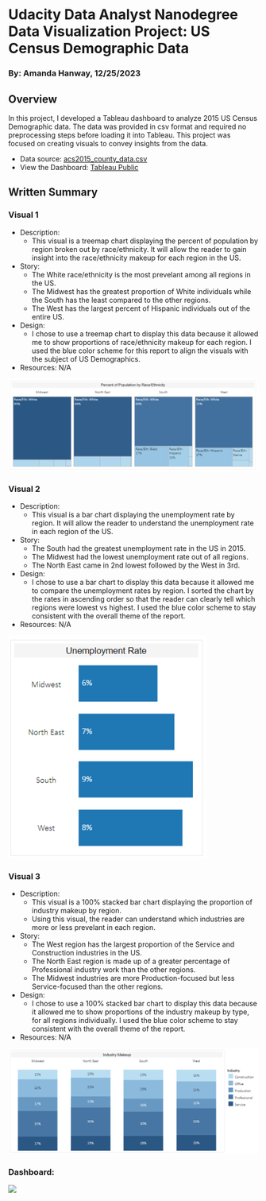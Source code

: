 # Udacity Data Analyst Nanodegree <br>Data Visualization Project: US Census Demographic Data
### By: Amanda Hanway, 12/25/2023  
  
## Overview  

In this project, I developed a Tableau dashboard to analyze 2015 US Census Demographic data. The data was provided in csv format and required no preprocessing steps before loading it into Tableau. This project was focused on creating visuals to convey insights from the data.  

- Data source: [acs2015_county_data.csv](https://www.kaggle.com/datasets/muonneutrino/us-census-demographic-data?resource=download&select=acs2015_county_data.csv)  
- View the Dashboard: [Tableau Public](https://public.tableau.com/app/profile/amanda.hanway/viz/2015USDemographics/Dashboard)  
  
## Written Summary

### Visual 1
- Description:
  - This visual is a treemap chart displaying the percent of population by region broken out by race/ethnicity. It will allow the reader to gain insight into the race/ethnicity makeup for each region in the US.
- Story:
  - The White race/ethnicity is the most prevelant among all regions in the US.
  - The Midwest has the greatest proportion of White individuals while the South has the least compared to the other regions.
  - The West has the largest percent of Hispanic individuals out of the entire US.  
- Design:
  -  I chose to use a treemap chart to display this data because it allowed me to show proportions of race/ethnicity makeup for each region. I used the blue color scheme for this report to align the visuals with the subject of US Demographics. 
- Resources: N/A
<img src='images/race-ethnicity.png' width='600'>  

### Visual 2
- Description:
  - This visual is a bar chart displaying the unemployment rate by region. It will allow the reader to understand the unemployment rate in each region of the US.
- Story:
  - The South had the greatest unemployment rate in the US in 2015.
  - The Midwest had the lowest unemployment rate out of all regions.
  - The North East came in 2nd lowest followed by the West in 3rd.  
- Design:
  -  I chose to use a bar chart to display this data because it allowed me to compare the unemployment rates by region. I sorted the chart by the rates in ascending order so that the reader can clearly tell which regions were lowest vs highest. I used the blue color scheme to stay consistent with the overall theme of the report.
- Resources: N/A
<img src='images/unemp-rate.png' width='400'>  

### Visual 3
- Description:
  - This visual is a 100% stacked bar chart displaying the proportion of industry makeup by region.
  - Using this visual, the reader can understand which industries are more or less prevelant in each region.
- Story:
  - The West region has the largest proportion of the Service and Construction industries in the US.  
  - The North East region is made up of a greater percentage of Professional industry work than the other regions.
  - The Midwest industries are more Production-focused but less Service-focused than the other regions.
- Design:
  -  I chose to use a 100% stacked bar chart to display this data because it allowed me to show proportions of the industry makeup by type, for all regions individually. I used the blue color scheme to stay consistent with the overall theme of the report.
- Resources: N/A
<img src='images/industry.png' width='600'>  

  
### Dashboard:  
<img src='images/dashboard'>  


  
<br>
<br>
<br>
<br>
<br>
<br>
